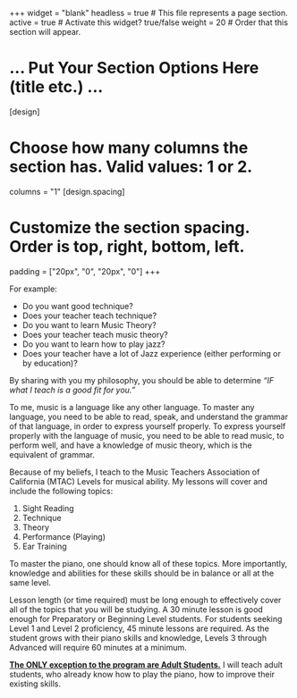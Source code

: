 +++
widget = "blank"
headless = true  # This file represents a page section.
active = true  # Activate this widget? true/false
weight = 20  # Order that this section will appear.

# ... Put Your Section Options Here (title etc.) ...

[design]
  # Choose how many columns the section has. Valid values: 1 or 2.
  columns = "1"
[design.spacing]
  # Customize the section spacing. Order is top, right, bottom, left.
  padding = ["20px", "0", "20px", "0"]
+++

For example:

- Do you want good technique?
- Does your teacher teach technique?
- Do you want to learn Music Theory?
- Does your teacher teach music theory?
- Do you want to learn how to play jazz?
- Does your teacher have a lot of Jazz experience (either performing or by education)?

By sharing with you my philosophy, you should be able to determine <i>“IF what I teach is a good fit for you.”</i>

To me, music is a language like any other language. To master any language, you need to be able to read, speak, and understand the grammar of that language, in order to express yourself properly. To express yourself properly with the language of music, you need to be able to read music, to perform well, and have a knowledge of music theory, which is the equivalent of grammar.

Because of my beliefs, I teach to the Music Teachers Association of California (MTAC) Levels for musical ability. My lessons will cover and include the following topics:

1. Sight Reading
2. Technique
3. Theory
4. Performance (Playing)
5. Ear Training

To master the piano, one should know all of these topics. More importantly, knowledge and abilities for these skills should be in balance or all at the same level.

Lesson length (or time required) must be long enough to effectively cover all of the topics that you will be studying. A 30 minute lesson is good enough for Preparatory or Beginning Level students. For students seeking Level 1 and Level 2 proficiency, 45 minute lessons are required. As the student grows with their piano skills and knowledge, Levels 3 through Advanced will require 60 minutes at a minimum.

<span style="text-decoration: underline; font-weight: bold;">The ONLY exception to the program are Adult Students.</span> I will teach adult students, who already know how to play the piano, how to improve their existing skills.